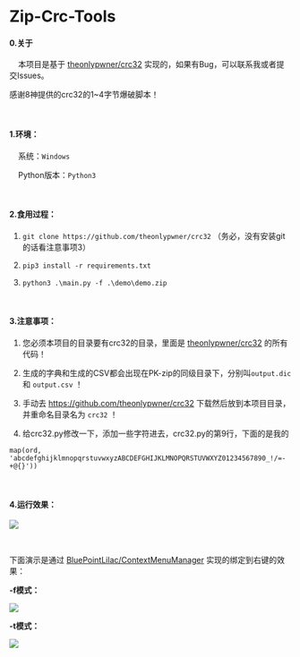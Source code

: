 # Zip-Crc-Tools

#### 0.关于

&nbsp;&nbsp;&nbsp;&nbsp;本项目是基于 [theonlypwner/crc32](https://github.com/theonlypwner/crc32) 实现的，如果有Bug，可以联系我或者提交Issues。

感谢8神提供的crc32的1~4字节爆破脚本！

<br>

#### 1.环境：

&nbsp;&nbsp;&nbsp;&nbsp;系统：`Windows`

&nbsp;&nbsp;&nbsp;&nbsp;Python版本：`Python3`

<br>

#### 2.食用过程：

1. `git clone https://github.com/theonlypwner/crc32` （务必，没有安装git的话看注意事项3）

2. `pip3 install -r requirements.txt`

3. `python3 .\main.py -f .\demo\demo.zip`

<br>

#### 3.注意事项：

1. 您必须本项目的目录要有crc32的目录，里面是 [theonlypwner/crc32](https://github.com/theonlypwner/crc32) 的所有代码！
2. 生成的字典和生成的CSV都会出现在PK-zip的同级目录下，分别叫`output.dic` 和 `output.csv` ！
3. 手动去 https://github.com/theonlypwner/crc32 下载然后放到本项目目录，并重命名目录名为 `crc32` ！

4. 给crc32.py修改一下，添加一些字符进去，crc32.py的第9行，下面的是我的

```
map(ord, 'abcdefghijklmnopqrstuvwxyzABCDEFGHIJKLMNOPQRSTUVWXYZ01234567890_!/=-+@{}'))
```

<br>

#### 4.运行效果：

![](images/image.png)

<br>

下面演示是通过 [BluePointLilac/ContextMenuManager](https://github.com/BluePointLilac/ContextMenuManager) 实现的绑定到右键的效果：

**-f模式：**

![](images/image.gif)

**-t模式：**

![](images/image2.gif)
